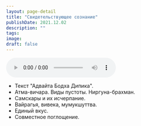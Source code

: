 ```yaml
---
layout: page-detail
title: "Свидетельствующее сознание"
publishDate: 2021.12.02
description: ""
tags:
image:
draft: false
---
```


<audio title="2021.12.02 - Свидетельствующее сознание.mp3" src="https://filer-api.advayta.org/v1.0/public/files/75148" controls=""></audio>

* Текст "Адвайта Бодха Дипика".
* Атма-вичара. Виды пустоты. Ниргуна-брахман.
* Самскары и их исчерпание.
* Вайрагья, вивека, мумукшуттва.
* Единый вкус.
* Совместное поглощение.

  
